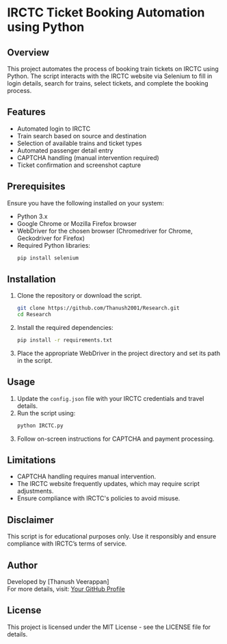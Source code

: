 # IRCTC Ticket Booking Automation using Python

## Overview
This project automates the process of booking train tickets on IRCTC using Python. The script interacts with the IRCTC website via Selenium to fill in login details, search for trains, select tickets, and complete the booking process.

## Features
- Automated login to IRCTC
- Train search based on source and destination
- Selection of available trains and ticket types
- Automated passenger detail entry
- CAPTCHA handling (manual intervention required)
- Ticket confirmation and screenshot capture

## Prerequisites
Ensure you have the following installed on your system:
- Python 3.x
- Google Chrome or Mozilla Firefox browser
- WebDriver for the chosen browser (Chromedriver for Chrome, Geckodriver for Firefox)
- Required Python libraries:
  ```sh
  pip install selenium
  ```

## Installation
1. Clone the repository or download the script.
   ```sh
   git clone https://github.com/Thanush2001/Research.git
   cd Research
   ```
2. Install the required dependencies:
   ```sh
   pip install -r requirements.txt
   ```
3. Place the appropriate WebDriver in the project directory and set its path in the script.

## Usage
1. Update the `config.json` file with your IRCTC credentials and travel details.
2. Run the script using:
   ```sh
   python IRCTC.py
   ```
3. Follow on-screen instructions for CAPTCHA and payment processing.

## Limitations
- CAPTCHA handling requires manual intervention.
- The IRCTC website frequently updates, which may require script adjustments.
- Ensure compliance with IRCTC's policies to avoid misuse.

## Disclaimer
This script is for educational purposes only. Use it responsibly and ensure compliance with IRCTC’s terms of service.

## Author
Developed by [Thanush Veerappan]  
For more details, visit: [Your GitHub Profile](https://github.com/Thanush2001)

## License
This project is licensed under the MIT License - see the LICENSE file for details.

